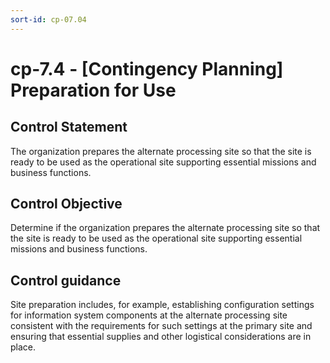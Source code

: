 ```yaml
---
sort-id: cp-07.04
---
```


# cp-7.4 - \[Contingency Planning\] Preparation for Use

## Control Statement

The organization prepares the alternate processing site so that the site is ready to be used as the operational site supporting essential missions and business functions.

## Control Objective

Determine if the organization prepares the alternate processing site so that the site is ready to be used as the operational site supporting essential missions and business functions.

## Control guidance

Site preparation includes, for example, establishing configuration settings for information system components at the alternate processing site consistent with the requirements for such settings at the primary site and ensuring that essential supplies and other logistical considerations are in place.
